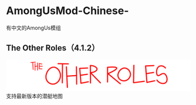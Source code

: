 # AmongUsMod-Chinese-
有中文的AmongUs模组
## The Other Roles（4.1.2）
![image](https://github.com/AmongUsModChina/AmongUsMod-Chinese-/blob/main/TheOtherRolesLogo.png) <br> 
支持最新版本的潜艇地图<br>
